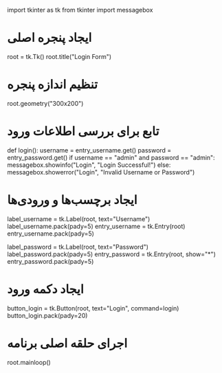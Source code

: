  import tkinter as tk
from tkinter import messagebox

# ایجاد پنجره اصلی
root = tk.Tk()
root.title("Login Form")

# تنظیم اندازه پنجره
root.geometry("300x200")

# تابع برای بررسی اطلاعات ورود
def login():
    username = entry_username.get()
    password = entry_password.get()
    if username == "admin" and password == "admin":
        messagebox.showinfo("Login", "Login Successful!")
    else:
        messagebox.showerror("Login", "Invalid Username or Password")

# ایجاد برچسب‌ها و ورودی‌ها
label_username = tk.Label(root, text="Username")
label_username.pack(pady=5)
entry_username = tk.Entry(root)
entry_username.pack(pady=5)

label_password = tk.Label(root, text="Password")
label_password.pack(pady=5)
entry_password = tk.Entry(root, show="*")
entry_password.pack(pady=5)

# ایجاد دکمه ورود
button_login = tk.Button(root, text="Login", command=login)
button_login.pack(pady=20)



# اجرای حلقه اصلی برنامه
root.mainloop()
